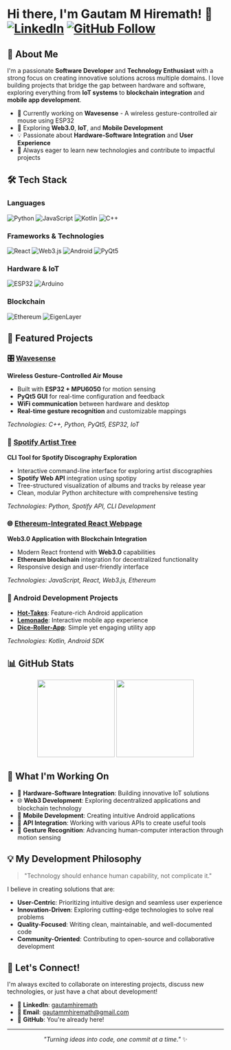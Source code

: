 # Hi there, I'm Gautam M Hiremath! 👋 [![LinkedIn](https://img.shields.io/badge/LinkedIn-0077B5?style=for-the-badge&logo=linkedin&logoColor=white)](https://linkedin.com/in/gautamhiremath) [![GitHub Follow](https://img.shields.io/github/followers/gautam-mh?label=Follow&style=for-the-badge&logo=github&logoColor=white&color=181717)](https://github.com/gautam-mh)

## 🚀 About Me

I'm a passionate **Software Developer** and **Technology Enthusiast** with a strong focus on creating innovative solutions across multiple domains. I love building projects that bridge the gap between hardware and software, exploring everything from **IoT systems** to **blockchain integration** and **mobile app development**.

- 🔭 Currently working on **Wavesense** - A wireless gesture-controlled air mouse using ESP32
- 🌱 Exploring **Web3.0**, **IoT**, and **Mobile Development**
- 💡 Passionate about **Hardware-Software Integration** and **User Experience**
- 🎯 Always eager to learn new technologies and contribute to impactful projects

## 🛠️ Tech Stack

### Languages
![Python](https://img.shields.io/badge/Python-3776AB?style=for-the-badge&logo=python&logoColor=white)
![JavaScript](https://img.shields.io/badge/JavaScript-F7DF1E?style=for-the-badge&logo=javascript&logoColor=black)
![Kotlin](https://img.shields.io/badge/Kotlin-0095D5?style=for-the-badge&logo=kotlin&logoColor=white)
![C++](https://img.shields.io/badge/C++-00599C?style=for-the-badge&logo=cplusplus&logoColor=white)

### Frameworks & Technologies
![React](https://img.shields.io/badge/React-20232A?style=for-the-badge&logo=react&logoColor=61DAFB)
![Web3.js](https://img.shields.io/badge/Web3.js-F16822?style=for-the-badge&logo=web3.js&logoColor=white)
![Android](https://img.shields.io/badge/Android-3DDC84?style=for-the-badge&logo=android&logoColor=white)
![PyQt5](https://img.shields.io/badge/PyQt5-41CD52?style=for-the-badge&logo=qt&logoColor=white)

### Hardware & IoT
![ESP32](https://img.shields.io/badge/ESP32-000000?style=for-the-badge&logo=espressif&logoColor=white)
![Arduino](https://img.shields.io/badge/Arduino-00979D?style=for-the-badge&logo=arduino&logoColor=white)

### Blockchain
![Ethereum](https://img.shields.io/badge/Ethereum-3C3C3D?style=for-the-badge&logo=ethereum&logoColor=white)
![EigenLayer](https://img.shields.io/badge/EigenLayer-000000?style=for-the-badge&logo=ethereum&logoColor=white)

## 🌟 Featured Projects

### 🎛️ [Wavesense](https://github.com/gautam-mh/Wavesense)
**Wireless Gesture-Controlled Air Mouse**
- Built with **ESP32 + MPU6050** for motion sensing
- **PyQt5 GUI** for real-time configuration and feedback
- **WiFi communication** between hardware and desktop
- **Real-time gesture recognition** and customizable mappings

*Technologies: C++, Python, PyQt5, ESP32, IoT*

### 🎵 [Spotify Artist Tree](https://github.com/gautam-mh/Spotify-artist-tree)
**CLI Tool for Spotify Discography Exploration**
- Interactive command-line interface for exploring artist discographies
- **Spotify Web API** integration using spotipy
- Tree-structured visualization of albums and tracks by release year
- Clean, modular Python architecture with comprehensive testing

*Technologies: Python, Spotify API, CLI Development*

### 🌐 [Ethereum-Integrated React Webpage](https://github.com/gautam-mh/Ethereum-Integrated-React-Webpage)
**Web3.0 Application with Blockchain Integration**
- Modern React frontend with **Web3.0** capabilities
- **Ethereum blockchain** integration for decentralized functionality
- Responsive design and user-friendly interface

*Technologies: JavaScript, React, Web3.js, Ethereum*

### 📱 Android Development Projects
- **[Hot-Takes](https://github.com/gautam-mh/Hot-Takes)**: Feature-rich Android application
- **[Lemonade](https://github.com/gautam-mh/Lemonade)**: Interactive mobile app experience
- **[Dice-Roller-App](https://github.com/gautam-mh/Dice-Roller-App)**: Simple yet engaging utility app

*Technologies: Kotlin, Android SDK*

## 📊 GitHub Stats

<div align="center">
  
<img height="180em" src="https://github-readme-stats.vercel.app/api?username=gautam-mh&show_icons=true&theme=tokyonight&include_all_commits=true&count_private=true"/>
<img height="180em" src="https://github-readme-stats.vercel.app/api/top-langs/?username=gautam-mh&layout=compact&langs_count=8&theme=tokyonight"/>

</div>

## 🎯 What I'm Working On

- 🔧 **Hardware-Software Integration**: Building innovative IoT solutions
- 🌐 **Web3 Development**: Exploring decentralized applications and blockchain technology
- 📱 **Mobile Development**: Creating intuitive Android applications
- 🎵 **API Integration**: Working with various APIs to create useful tools
- 🤖 **Gesture Recognition**: Advancing human-computer interaction through motion sensing

## 💡 My Development Philosophy

> "Technology should enhance human capability, not complicate it."

I believe in creating solutions that are:
- **User-Centric**: Prioritizing intuitive design and seamless user experience
- **Innovation-Driven**: Exploring cutting-edge technologies to solve real problems
- **Quality-Focused**: Writing clean, maintainable, and well-documented code
- **Community-Oriented**: Contributing to open-source and collaborative development

## 🤝 Let's Connect!

I'm always excited to collaborate on interesting projects, discuss new technologies, or just have a chat about development!

- 💼 **LinkedIn**: [gautamhiremath](https://linkedin.com/in/gautamhiremath)
- 📧 **Email**: gautammhiremath@gmail.com
- 🐙 **GitHub**: You're already here!

---

<div align="center">

*"Turning ideas into code, one commit at a time."* ✨

</div>
